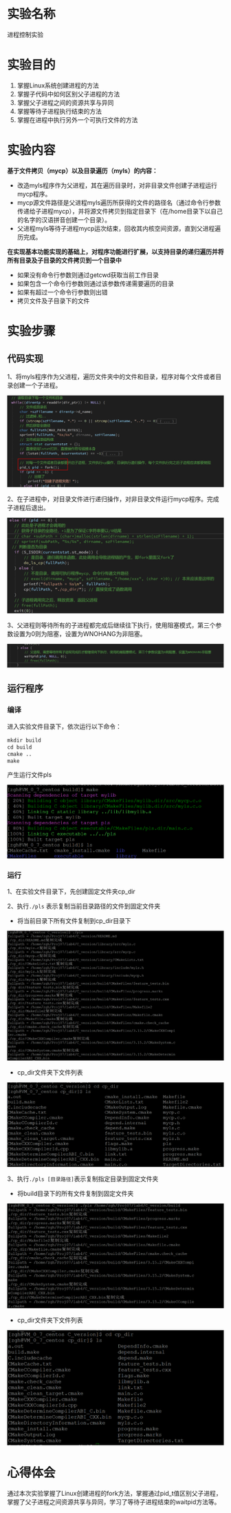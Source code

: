 # 实验名称

进程控制实验

# 实验目的

1. 掌握Linux系统创建进程的方法
2. 掌握子代码中如何区别父子进程的方法
3. 掌握父子进程之间的资源共享与异同
4. 掌握等待子进程执行结束的方法
5. 掌握在进程中执行另外一个可执行文件的方法

# 实验内容

**基于文件拷贝（mycp）以及目录遍历（myls）的内容：**

- 改造myls程序作为父进程，其在遍历目录时，对非目录文件创建子进程运行mycp程序。
- mycp源文件路径是父进程myls遍历所获得的文件的路径名（通过命令行参数传递给子进程mycp），并将源文件拷贝到指定目录下（在/home目录下以自己的名字的汉语拼音创建一个目录）。
- 父进程myls等待子进程mycp运次结束，回收其内核空间资源，直到父进程遍历完成。

**在实现基本功能实现的基础上，对程序功能进行扩展，以支持目录的递归遍历并将所有目录及子目录的文件拷贝到一个目录中**

- 如果没有命令行参数则通过getcwd获取当前工作目录
- 如果包含一个命令行参数则通过该参数传递需要遍历的目录
- 如果有超过一个命令行参数则出错
- 拷贝文件及子目录下的文件

# 实验步骤

## 代码实现

1、将myls程序作为父进程，遍历文件夹中的文件和目录，程序对每个文件或者目录创建一个子进程。

![](./readme_img/fork_process.png)

2、在子进程中，对目录文件进行递归操作，对非目录文件运行mycp程序。完成子进程后退出。

![](./readme_img/process_do.png)

3、父进程则等待所有的子进程都完成后继续往下执行，使用阻塞模式，第三个参数设置为0则为阻塞，设置为WNOHANG为非阻塞。

![](./readme_img/waitpid.png)

## 运行程序

### 编译

进入实验文件目录下，依次运行以下命令：

```
mkdir build
cd build
cmake ..
make
```

产生运行文件pls

![](./readme_img/pls.png)

### 运行

1、在实验文件目录下，先创建固定文件夹cp_dir

2、执行``./pls`` 表示复制当前目录路径的文件到固定文件夹

- 将当前目录下所有文件复制到cp_dir目录下

![](./readme_img/copy1.png)

- cp_dir文件夹下文件列表

![](readme_img/copy1ls.png)

3、执行``./pls [目录路径]``表示复制指定目录到固定文件夹

- 将build目录下的所有文件复制到固定文件夹

![](./readme_img/copy2.png)

- cp_dir文件夹下文件列表

![](./readme_img/copy2ls.png)

# 心得体会

​        通过本次实验掌握了Linux创建进程的fork方法，掌握通过pid_t值区别父子进程，掌握了父子进程之间资源共享与异同，学习了等待子进程结束的waitpid方法等。
